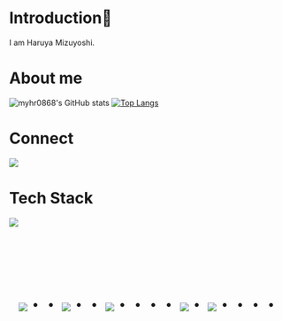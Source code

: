 # Introduction👋
I am Haruya Mizuyoshi.


# About me
![myhr0868's GitHub stats](https://github-readme-stats.vercel.app/api?username=myhr0868&show_icons=true&theme=vue-dark)
[![Top Langs](https://github-readme-stats.vercel.app/api/top-langs/?username=myhr0868&layout=compact&theme=vue-dark)](https://github.com/anuraghazra/github-readme-stats)


# Connect
<p align="left">
<a href="[mizuyoshi.h@gmail.com]"><img src="https://img.shields.io/badge/Gmail-d14836?style=flat-square&logo=Gmail&logoColor=white&link=[mizuyoshi.h@gmail.com]"/></a>
</p>

# Tech Stack
<img src="https://skillicons.dev/icons?i=html,css,js,jquery,mysql,php,laravel,python,java,github,vscode,docker" /> <br /><br />



<!-- --------------------------------- :) ---------------------------------- -->

<br><br><br>

<div align="center">
    <h1>
        <img src="https://user-images.githubusercontent.com/44926913/175852850-3fb6c715-1856-41ff-8c1f-94ce3b03b458.gif">・・
        <img src="https://user-images.githubusercontent.com/44926913/175853109-f8850656-6704-4a8a-bee6-9aca154d929b.gif">・・
        <img src="https://user-images.githubusercontent.com/44926913/175853154-5449d974-975e-44a6-ab84-a86031265e40.gif">・・・・
        <img src="https://user-images.githubusercontent.com/44926913/175853109-f8850656-6704-4a8a-bee6-9aca154d929b.gif">・
        <img src="https://user-images.githubusercontent.com/44926913/175853154-5449d974-975e-44a6-ab84-a86031265e40.gif">・・・・
    </h1>
  </div>
<br><br><br>
